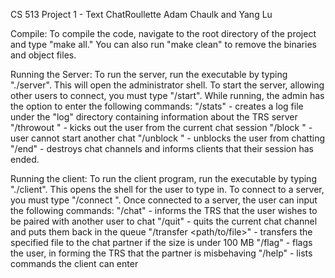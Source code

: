 CS 513 Project 1 - Text ChatRoullette
Adam Chaulk and Yang Lu

Compile:
To compile the code, navigate to the root directory of the project and type "make all." You can also run "make clean" to remove 
the binaries and object files.

Running the Server:
To run the server, run the executable by typing "./server". This will open the administrator shell. To start the server, allowing
other users to connect, you must type "/start". While running, the admin has the option to enter the following commands:
	"/stats" - creates a log file under the "log" directory containing information about the TRS server
	"/throwout <user>" - kicks out the user from the current chat session
	"/block <user>" - user cannot start another chat
	"/unblock <user>" - unblocks the user from chatting
	"/end" - destroys chat channels and informs clients that their session has ended.
	
Running the client:
To run the client program, run the executable by typing "./client". This opens the shell for the user to type in. To connect to a server,
you must type "/connect <hostname>". Once connected to a server, the user can input the following commands:
	"/chat" - informs the TRS that the user wishes to be paired with another user to chat
	"/quit" - quits the current chat channel and puts them back in the queue
	"/transfer <path/to/file>" - transfers the specified file to the chat partner if the size is under 100 MB
	"/flag" - flags the user, in forming the TRS that the partner is misbehaving
	"/help" - lists commands the client can enter